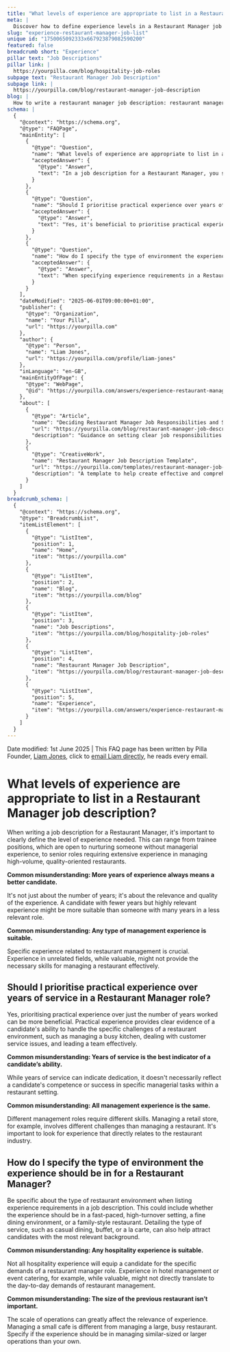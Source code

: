 ```yaml
---
title: "What levels of experience are appropriate to list in a Restaurant Manager job description?"
meta: |
  Discover how to define experience levels in a Restaurant Manager job description, focusing on relevance and quality over mere years of service.
slug: "experience-restaurant-manager-job-list"
unique id: "1750065092333x667923879082590200"
featured: false
breadcrumb short: "Experience"
pillar text: "Job Descriptions"
pillar link: |
  https://yourpilla.com/blog/hospitality-job-roles
subpage text: "Restaurant Manager Job Description"
subpage link: |
  https://yourpilla.com/blog/restaurant-manager-job-description
blog: |
  How to write a restaurant manager job description: restaurant manager job description template included.
schema: |
  {
    "@context": "https://schema.org",
    "@type": "FAQPage",
    "mainEntity": [
      {
        "@type": "Question",
        "name": "What levels of experience are appropriate to list in a Restaurant Manager job description?",
        "acceptedAnswer": {
          "@type": "Answer",
          "text": "In a job description for a Restaurant Manager, you should clearly describe the experience levels required, ranging from trainee roles for beginners to senior positions demanding significant experience in managing high-volume, quality-focused restaurants. Highlight the importance of both the relevance and quality of experience over merely the number of years."
        }
      },
      {
        "@type": "Question",
        "name": "Should I prioritise practical experience over years of service in a Restaurant Manager role?",
        "acceptedAnswer": {
          "@type": "Answer",
          "text": "Yes, it's beneficial to prioritise practical experience over mere years of service when hiring for a Restaurant Manager role. Practical experience provides significant insight into a candidate's capability to manage specific restaurant challenges, such as handling a busy kitchen, resolving customer service issues, and effective team leadership."
        }
      },
      {
        "@type": "Question",
        "name": "How do I specify the type of environment the experience should be in for a Restaurant Manager?",
        "acceptedAnswer": {
          "@type": "Answer",
          "text": "When specifying experience requirements in a Restaurant Manager job description, be explicit about the type of restaurant environment such as fast-paced, high-turnover settings, fine dining, or family-style restaurants. Also state the types of service needed, like casual dining or a la carte, to ensure you attract candidates with relevant experience."
        }
      }
    ],
    "dateModified": "2025-06-01T09:00:00+01:00",
    "publisher": {
      "@type": "Organization",
      "name": "Your Pilla",
      "url": "https://yourpilla.com"
    },
    "author": {
      "@type": "Person",
      "name": "Liam Jones",
      "url": "https://yourpilla.com/profile/liam-jones"
    },
    "inLanguage": "en-GB",
    "mainEntityOfPage": {
      "@type": "WebPage",
      "@id": "https://yourpilla.com/answers/experience-restaurant-manager-job-list"
    },
    "about": [
      {
        "@type": "Article",
        "name": "Deciding Restaurant Manager Job Responsibilities and Skills",
        "url": "https://yourpilla.com/blog/restaurant-manager-job-description",
        "description": "Guidance on setting clear job responsibilities and required skills for a Restaurant Manager."
      },
      {
        "@type": "CreativeWork",
        "name": "Restaurant Manager Job Description Template",
        "url": "https://yourpilla.com/templates/restaurant-manager-job-description",
        "description": "A template to help create effective and comprehensive job descriptions for Restaurant Manager roles."
      }
    ]
  }
breadcrumb_schema: |
  {
    "@context": "https://schema.org",
    "@type": "BreadcrumbList",
    "itemListElement": [
      {
        "@type": "ListItem",
        "position": 1,
        "name": "Home",
        "item": "https://yourpilla.com"
      },
      {
        "@type": "ListItem",
        "position": 2,
        "name": "Blog",
        "item": "https://yourpilla.com/blog"
      },
      {
        "@type": "ListItem",
        "position": 3,
        "name": "Job Descriptions",
        "item": "https://yourpilla.com/blog/hospitality-job-roles"
      },
      {
        "@type": "ListItem",
        "position": 4,
        "name": "Restaurant Manager Job Description",
        "item": "https://yourpilla.com/blog/restaurant-manager-job-description"
      },
      {
        "@type": "ListItem",
        "position": 5,
        "name": "Experience",
        "item": "https://yourpilla.com/answers/experience-restaurant-manager-job-list"
      }
    ]
  }
---
```


Date modified: 1st June 2025 | This FAQ page has been written by Pilla Founder, [Liam Jones](https://yourpilla.com/profile/liam-jones), click to [email Liam directly](https://mailto:liam@yourpilla.com), he reads every email.

# What levels of experience are appropriate to list in a Restaurant Manager job description?

When writing a job description for a Restaurant Manager, it's important to clearly define the level of experience needed. This can range from trainee positions, which are open to nurturing someone without managerial experience, to senior roles requiring extensive experience in managing high-volume, quality-oriented restaurants.

**Common misunderstanding: More years of experience always means a better candidate.**

It's not just about the number of years; it's about the relevance and quality of the experience. A candidate with fewer years but highly relevant experience might be more suitable than someone with many years in a less relevant role.

**Common misunderstanding: Any type of management experience is suitable.**

Specific experience related to restaurant management is crucial. Experience in unrelated fields, while valuable, might not provide the necessary skills for managing a restaurant effectively.

## Should I prioritise practical experience over years of service in a Restaurant Manager role?

Yes, prioritising practical experience over just the number of years worked can be more beneficial. Practical experience provides clear evidence of a candidate's ability to handle the specific challenges of a restaurant environment, such as managing a busy kitchen, dealing with customer service issues, and leading a team effectively.

**Common misunderstanding: Years of service is the best indicator of a candidate’s ability.**

While years of service can indicate dedication, it doesn't necessarily reflect a candidate's competence or success in specific managerial tasks within a restaurant setting.

**Common misunderstanding: All management experience is the same.**

Different management roles require different skills. Managing a retail store, for example, involves different challenges than managing a restaurant. It's important to look for experience that directly relates to the restaurant industry.

## How do I specify the type of environment the experience should be in for a Restaurant Manager?

Be specific about the type of restaurant environment when listing experience requirements in a job description. This could include whether the experience should be in a fast-paced, high-turnover setting, a fine dining environment, or a family-style restaurant. Detailing the type of service, such as casual dining, buffet, or a la carte, can also help attract candidates with the most relevant background.

**Common misunderstanding: Any hospitality experience is suitable.**

Not all hospitality experience will equip a candidate for the specific demands of a restaurant manager role. Experience in hotel management or event catering, for example, while valuable, might not directly translate to the day-to-day demands of restaurant management.

**Common misunderstanding: The size of the previous restaurant isn’t important.**

The scale of operations can greatly affect the relevance of experience. Managing a small cafe is different from managing a large, busy restaurant. Specify if the experience should be in managing similar-sized or larger operations than your own.
